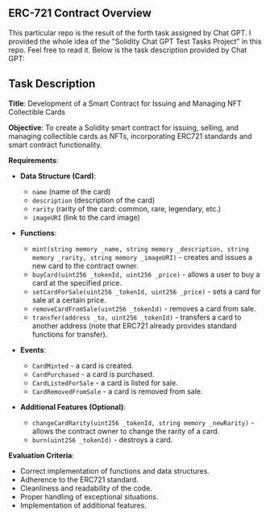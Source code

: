 ## ERC-721 Contract Overview

This particular repo is the result of the forth task assigned by Chat GPT. I provided the whole idea of the "Solidity Chat GPT Test Tasks Project" in this repo. Feel free to read it. Below is the task description provided by Chat GPT:

## Task Description

**Title**: Development of a Smart Contract for Issuing and Managing NFT Collectible Cards

**Objective**: To create a Solidity smart contract for issuing, selling, and managing collectible cards as NFTs, incorporating ERC721 standards and smart contract functionality.

**Requirements**:

- **Data Structure (Card)**:
  - `name` (name of the card)
  - `description` (description of the card)
  - `rarity` (rarity of the card: common, rare, legendary, etc.)
  - `imageURI` (link to the card image)

- **Functions**:
  - `mint(string memory _name, string memory _description, string memory _rarity, string memory _imageURI)` - creates and issues a new card to the contract owner.
  - `buyCard(uint256 _tokenId, uint256 _price)` - allows a user to buy a card at the specified price.
  - `setCardForSale(uint256 _tokenId, uint256 _price)` - sets a card for sale at a certain price.
  - `removeCardFromSale(uint256 _tokenId)` - removes a card from sale.
  - `transfer(address _to, uint256 _tokenId)` - transfers a card to another address (note that ERC721 already provides standard functions for transfer).

- **Events**:
  - `CardMinted` - a card is created.
  - `CardPurchased` - a card is purchased.
  - `CardListedForSale` - a card is listed for sale.
  - `CardRemovedFromSale` - a card is removed from sale.

- **Additional Features (Optional)**:
  - `changeCardRarity(uint256 _tokenId, string memory _newRarity)` - allows the contract owner to change the rarity of a card.
  - `burn(uint256 _tokenId)` - destroys a card.

**Evaluation Criteria**:
- Correct implementation of functions and data structures.
- Adherence to the ERC721 standard.
- Cleanliness and readability of the code.
- Proper handling of exceptional situations.
- Implementation of additional features.
